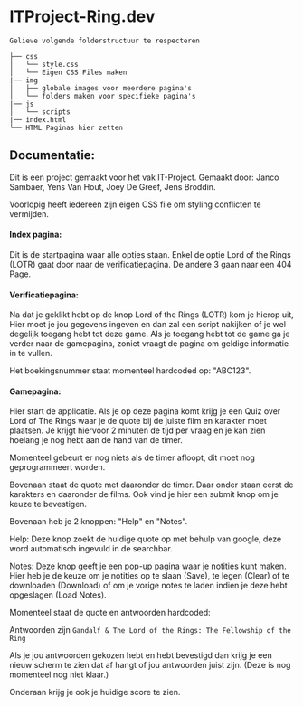 # ITProject-Ring.dev

```
Gelieve volgende folderstructuur te respecteren

├── css
│   └── style.css
│   └── Eigen CSS Files maken
|── img
│   ├── globale images voor meerdere pagina's
│   └── folders maken voor specifieke pagina's
|── js
│   └── scripts
|── index.html
└── HTML Paginas hier zetten
```

## Documentatie:

Dit is een project gemaakt voor het vak IT-Project.
Gemaakt door: Janco Sambaer, Yens Van Hout, Joey De Greef, Jens Broddin.

Voorlopig heeft iedereen zijn eigen CSS file om styling conflicten te vermijden.

#### Index pagina:

Dit is de startpagina waar alle opties staan.
Enkel de optie Lord of the Rings (LOTR) gaat door naar de verificatiepagina.
De andere 3 gaan naar een 404 Page.

#### Verificatiepagina:

Na dat je geklikt hebt op de knop Lord of the Rings (LOTR) kom je hierop uit,
Hier moet je jou gegevens ingeven en dan zal een script nakijken of je wel degelijk toegang hebt tot deze game.
Als je toegang hebt tot de game ga je verder naar de gamepagina, zoniet vraagt de pagina om geldige informatie in te vullen.

Het boekingsnummer staat momenteel hardcoded op: "ABC123".

#### Gamepagina:

Hier start de applicatie.
Als je op deze pagina komt krijg je een Quiz over Lord of The Rings waar je de quote bij de juiste film en karakter moet plaatsen.
Je krijgt hiervoor 2 minuten de tijd per vraag en je kan zien hoelang je nog hebt aan de hand van de timer.

Momenteel gebeurt er nog niets als de timer afloopt, dit moet nog geprogrammeert worden.

Bovenaan staat de quote met daaronder de timer.
Daar onder staan eerst de karakters en daaronder de films.
Ook vind je hier een submit knop om je keuze te bevestigen.

Bovenaan heb je 2 knoppen: "Help" en "Notes".

Help:
Deze knop zoekt de huidige quote op met behulp van google, deze word automatisch ingevuld in de searchbar.

Notes:
Deze knop geeft je een pop-up pagina waar je notities kunt maken.
Hier heb je de keuze om je notities op te slaan (Save), te legen (Clear) of te downloaden (Download) of om je vorige notes te laden indien je deze hebt opgeslagen (Load Notes).

Momenteel staat de quote en antwoorden hardcoded:

Antwoorden zijn `Gandalf & The Lord of the Rings: The Fellowship of the Ring`

Als je jou antwoorden gekozen hebt en hebt bevestigd dan krijg je een nieuw scherm te zien dat af hangt of jou antwoorden juist zijn. (Deze is nog momenteel nog niet klaar.)

Onderaan krijg je ook je huidige score te zien.
